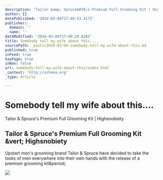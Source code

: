 ```yaml
---
description: 'Tailor &amp; Spruce&#39;s Premium Full Grooming Kit | Highsnobiety'
author: []
datePublished: '2016-03-04T17:40:53.417Z'
publisher:
  domain: ''
  name: ''
dateModified: '2016-03-04T17:40:29.820Z'
title: Somebody tell my wife about this....
sourcePath: _posts/2016-03-04-somebody-tell-my-wife-about-this.md
published: true
inFeed: true
hasPage: true
inNav: false
url: somebody-tell-my-wife-about-this/index.html
_context: 'http://schema.org'
_type: Article

---
```

# Somebody tell my wife about this....

Tailor & Spruce's Premium Full Grooming Kit | Highsnobiety

<article style=""><h1>Tailor &amp; Spruce's Premium Full Grooming Kit &amp;vert; Highsnobiety</h1><p>Upstart men's grooming brand Tailor &amp; Spruce have decided to take the looks of men everywhere into their own hands with the release of a premium grooming kit&amp;period;</p><img src="http://static.highsnobiety.com/wp-content/uploads/2016/03/03165646/tailor-spruce-trove-grooming-kit-00.jpg" /></article>
